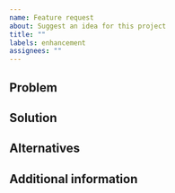 ```yaml
---
name: Feature request
about: Suggest an idea for this project
title: ""
labels: enhancement
assignees: ""
---
```


## Problem
<!--
A clear and concise description of what the problem is. Ex. I'm always frustrated when [...]
-->

## Solution
<!--
A clear and concise description of what you want to happen.
-->

## Alternatives
<!--
A clear and concise description of any alternative solutions or features you've considered.
-->

## Additional information
<!--
Add any other information or screenshots about the feature request here.
-->
